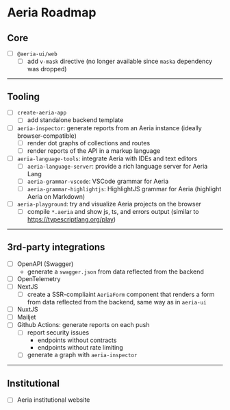 # Aeria Roadmap

## Core

- [ ] `@aeria-ui/web`
    - [ ] add `v-mask` directive (no longer available since `maska` dependency was dropped)

---

## Tooling

- [ ] `create-aeria-app`
    - [ ] add standalone backend template
- [ ] `aeria-inspector`: generate reports from an Aeria instance (ideally browser-compatible)
    - [ ] render dot graphs of collections and routes
    - [ ] render reports of the API in a markup language
- [ ] `aeria-language-tools`: integrate Aeria with IDEs and text editors
    - [ ] `aeria-language-server`: provide a rich language server for Aeria Lang
    - [ ] `aeria-grammar-vscode`: VSCode grammar for Aeria
    - [ ] `aeria-grammar-highlightjs`: HighlightJS grammar for Aeria (highlight Aeria on Markdown)
- [ ] `aeria-playground`: try and visualize Aeria projects on the browser
    - [ ] compile `*.aeria` and show js, ts, and errors output (similar to https://typescriptlang.org/play)

---

## 3rd-party integrations

- [ ] OpenAPI (Swagger)
    - generate a `swagger.json` from data reflected from the backend
- [ ] OpenTelemetry
- [ ] NextJS
    - [ ] create a SSR-compliaint `AeriaForm` component that renders a form from data reflected from the backend, same way as in `aeria-ui`
- [ ] NuxtJS
- [ ] Mailjet
- [ ] Github Actions: generate reports on each push
    - [ ] report security issues
        - endpoints without contracts
        - endpoints without rate limiting
    - [ ] generate a graph with `aeria-inspector`

---

## Institutional

- [ ] Aeria institutional website

